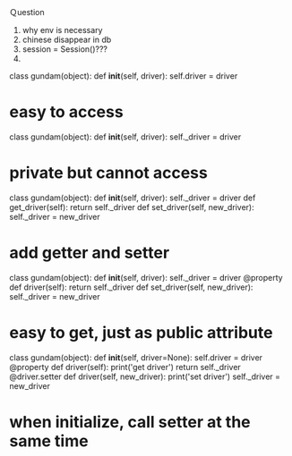Ｑuestion
1. why env is necessary
2. chinese disappear in db
3. session = Session()???
4.  

class gundam(object):
    def __init__(self, driver):
        self.driver = driver

# easy to access

class gundam(object):
    def __init__(self, driver):
        self._driver = driver

# private but cannot access

class gundam(object):
    def __init__(self, driver):
        self._driver = driver
    def get_driver(self):
        return self._driver
    def set_driver(self, new_driver):
        self._driver = new_driver

# add getter and setter

class gundam(object):
    def __init__(self, driver):
        self._driver = driver
    @property
    def driver(self):
        return self._driver
    def set_driver(self, new_driver):
        self._driver = new_driver

# easy to get, just as public attribute

class gundam(object):
    def __init__(self, driver=None):
        self.driver = driver
    @property
    def driver(self):
        print('get driver')
        return self._driver
    @driver.setter
    def driver(self, new_driver):
        print('set driver')
        self._driver = new_driver

# when initialize, call setter at the same time


